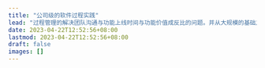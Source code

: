 ```yaml
---
title: "公司级的软件过程实践"
lead: "过程管理的解决团队沟通与功能上线时间与功能价值成反比的问题。并从大规模的基础之上阐述公司在软件过程中需要的完成的工作。"
date: 2023-04-22T12:52:56+08:00
lastmod: 2023-04-22T12:52:56+08:00
draft: false
images: []
---
```

